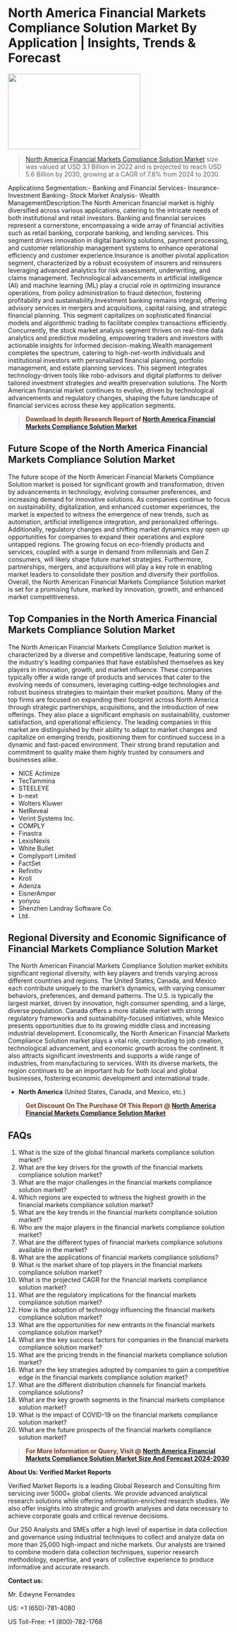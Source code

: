 <p><h1>North America Financial Markets Compliance Solution Market By Application | Insights, Trends & Forecast</h1><p><img class="aligncenter size-medium wp-image-105565" src="https://ffe5etoiles.com/wp-content/uploads/2025/01/MST7-300x171.png" alt="" width="300" height="171" /></p><blockquote><p><a href="https://www.verifiedmarketreports.com/download-sample/?rid=573042&utm_source=Github-NA&utm_medium=358" target="_blank">North America Financial Markets Compliance Solution Market</a> size was valued at USD 3.1 Billion in 2022 and is projected to reach USD 5.6 Billion by 2030, growing at a CAGR of 7.8% from 2024 to 2030.</p></blockquote>Applications Segmentation:- Banking and Financial Services- Insurance- Investment Banking- Stock Market Analysis- Wealth ManagementDescription:The North American financial market is highly diversified across various applications, catering to the intricate needs of both institutional and retail investors. Banking and financial services represent a cornerstone, encompassing a wide array of financial activities such as retail banking, corporate banking, and lending services. This segment drives innovation in digital banking solutions, payment processing, and customer relationship management systems to enhance operational efficiency and customer experience.Insurance is another pivotal application segment, characterized by a robust ecosystem of insurers and reinsurers leveraging advanced analytics for risk assessment, underwriting, and claims management. Technological advancements in artificial intelligence (AI) and machine learning (ML) play a crucial role in optimizing insurance operations, from policy administration to fraud detection, fostering profitability and sustainability.Investment banking remains integral, offering advisory services in mergers and acquisitions, capital raising, and strategic financial planning. This segment capitalizes on sophisticated financial models and algorithmic trading to facilitate complex transactions efficiently. Concurrently, the stock market analysis segment thrives on real-time data analytics and predictive modeling, empowering traders and investors with actionable insights for informed decision-making.Wealth management completes the spectrum, catering to high-net-worth individuals and institutional investors with personalized financial planning, portfolio management, and estate planning services. This segment integrates technology-driven tools like robo-advisors and digital platforms to deliver tailored investment strategies and wealth preservation solutions. The North American financial market continues to evolve, driven by technological advancements and regulatory changes, shaping the future landscape of financial services across these key application segments.</p><blockquote><p><span style="color: #993300;"><strong>Download In depth Research Report of <a href="https://www.verifiedmarketreports.com/download-sample/?rid=573042&utm_source=Github-NA&utm_medium=358">North America Financial Markets Compliance Solution Market</a></strong></span></p></blockquote><h2>Future Scope of the North America Financial Markets Compliance Solution Market</h2><p>The future scope of the North American Financial Markets Compliance Solution market is poised for significant growth and transformation, driven by advancements in technology, evolving consumer preferences, and increasing demand for innovative solutions. As companies continue to focus on sustainability, digitalization, and enhanced customer experiences, the market is expected to witness the emergence of new trends, such as automation, artificial intelligence integration, and personalized offerings. Additionally, regulatory changes and shifting market dynamics may open up opportunities for companies to expand their operations and explore untapped regions. The growing focus on eco-friendly products and services, coupled with a surge in demand from millennials and Gen Z consumers, will likely shape future market strategies. Furthermore, partnerships, mergers, and acquisitions will play a key role in enabling market leaders to consolidate their position and diversify their portfolios. Overall, the North American Financial Markets Compliance Solution market is set for a promising future, marked by innovation, growth, and enhanced market competitiveness.</p><h2>Top Companies in the North America Financial Markets Compliance Solution Market</h2><p>The North American Financial Markets Compliance Solution market is characterized by a diverse and competitive landscape, featuring some of the industry's leading companies that have established themselves as key players in innovation, growth, and market influence. These companies typically offer a wide range of products and services that cater to the evolving needs of consumers, leveraging cutting-edge technologies and robust business strategies to maintain their market positions. Many of the top firms are focused on expanding their footprint across North America through strategic partnerships, acquisitions, and the introduction of new offerings. They also place a significant emphasis on sustainability, customer satisfaction, and operational efficiency. The leading companies in this market are distinguished by their ability to adapt to market changes and capitalize on emerging trends, positioning them for continued success in a dynamic and fast-paced environment. Their strong brand reputation and commitment to quality make them highly trusted by consumers and businesses alike.</p><p><ul><li>NICE Actimize </li><li> TecTammina </li><li> STEELEYE </li><li> b-next </li><li> Wolters Kluwer </li><li> NetReveal </li><li> Verint Systems Inc. </li><li> COMPLY </li><li> Finastra </li><li> LexisNexis </li><li> White Bullet </li><li> Complyport Limited </li><li> FactSet </li><li> Refinitiv </li><li> Kroll </li><li> Adenza </li><li> EisnerAmper </li><li> yonyou </li><li> Shenzhen Landray Software Co. </li><li> Ltd.</li></ul></p><h2>Regional Diversity and Economic Significance of Financial Markets Compliance Solution Market</h2><p>The North American Financial Markets Compliance Solution market exhibits significant regional diversity, with key players and trends varying across different countries and regions. The United States, Canada, and Mexico each contribute uniquely to the market’s dynamics, with varying consumer behaviors, preferences, and demand patterns. The U.S. is typically the largest market, driven by innovation, high consumer spending, and a large, diverse population. Canada offers a more stable market with strong regulatory frameworks and sustainability-focused initiatives, while Mexico presents opportunities due to its growing middle class and increasing industrial development. Economically, the North American Financial Markets Compliance Solution market plays a vital role, contributing to job creation, technological advancement, and economic growth across the continent. It also attracts significant investments and supports a wide range of industries, from manufacturing to services. With its diverse markets, the region continues to be an important hub for both local and global businesses, fostering economic development and international trade.</p><ul> <li><strong>North America</strong> (United States, Canada, and Mexico, etc.)</li></ul><blockquote><p><span style="color: #993300;"><strong>Get Discount On The Purchase Of This Report @ <a href="https://www.verifiedmarketreports.com/ask-for-discount/?rid=573042&utm_source=Github-NA&utm_medium=358">North America Financial Markets Compliance Solution Market</a></strong></span></p></blockquote><h2>FAQs</h2><p><ol> <li>What is the size of the global financial markets compliance solution market?</div><div></li> <li>What are the key drivers for the growth of the financial markets compliance solution market?</div><div></li> <li>What are the major challenges in the financial markets compliance solution market?</div><div></li> <li>Which regions are expected to witness the highest growth in the financial markets compliance solution market?</div><div></li> <li>What are the key trends in the financial markets compliance solution market?</div><div></li> <li>Who are the major players in the financial markets compliance solution market?</div><div></li> <li>What are the different types of financial markets compliance solutions available in the market?</div><div></li> <li>What are the applications of financial markets compliance solutions?</div><div></li> <li>What is the market share of top players in the financial markets compliance solution market?</div><div></li> <li>What is the projected CAGR for the financial markets compliance solution market?</div><div></li> <li>What are the regulatory implications for the financial markets compliance solution market?</div><div></li> <li>How is the adoption of technology influencing the financial markets compliance solution market?</div><div></li> <li>What are the opportunities for new entrants in the financial markets compliance solution market?</div><div></li> <li>What are the key success factors for companies in the financial markets compliance solution market?</div><div></li> <li>What are the pricing trends in the financial markets compliance solution market?</div><div></li> <li>What are the key strategies adopted by companies to gain a competitive edge in the financial markets compliance solution market?</div><div></li> <li>What are the different distribution channels for financial markets compliance solutions?</div><div></li> <li>What are the key growth segments in the financial markets compliance solution market?</div><div></li> <li>What is the impact of COVID-19 on the financial markets compliance solution market?</div><div></li> <li>What are the future prospects of the financial markets compliance solution market?</div><div></li></ol></p><blockquote><p><span style="color: #993300;"><strong>For More Information or Query, Visit @ <a href="https://www.verifiedmarketreports.com/product/financial-markets-compliance-solution-market/">North America Financial Markets Compliance Solution Market Size And Forecast 2024-2030</a></strong></span></p></blockquote><p><strong>About Us: Verified Market Reports</strong></p><p>Verified Market Reports is a leading Global Research and Consulting firm servicing over 5000+ global clients. We provide advanced analytical research solutions while offering information-enriched research studies. We also offer insights into strategic and growth analyses and data necessary to achieve corporate goals and critical revenue decisions.</p><p>Our 250 Analysts and SMEs offer a high level of expertise in data collection and governance using industrial techniques to collect and analyze data on more than 25,000 high-impact and niche markets. Our analysts are trained to combine modern data collection techniques, superior research methodology, expertise, and years of collective experience to produce informative and accurate research.</p><p><strong>Contact us:</strong></p><p>Mr. Edwyne Fernandes</p><p>US: +1 (650)-781-4080</p><p>US Toll-Free: +1 (800)-782-1768</p>
